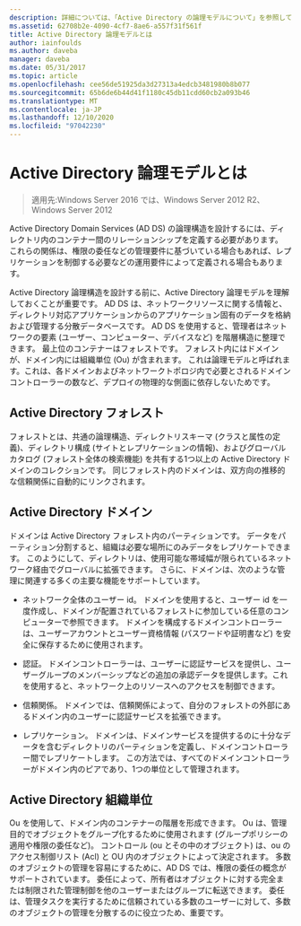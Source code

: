 ```yaml
---
description: 詳細については、「Active Directory の論理モデルについて」を参照してください。
ms.assetid: 62708b2e-4090-4cf7-8ae6-a557f31f561f
title: Active Directory 論理モデルとは
author: iainfoulds
ms.author: daveba
manager: daveba
ms.date: 05/31/2017
ms.topic: article
ms.openlocfilehash: cee56de51925da3d27313a4edcb3481980b8b077
ms.sourcegitcommit: 65b6de6b44d41f1180c45db11cdd60cb2a093b46
ms.translationtype: MT
ms.contentlocale: ja-JP
ms.lasthandoff: 12/10/2020
ms.locfileid: "97042230"
---
```

# <a name="understanding-the-active-directory-logical-model"></a>Active Directory 論理モデルとは

>適用先:Windows Server 2016 では、Windows Server 2012 R2、Windows Server 2012

Active Directory Domain Services (AD DS) の論理構造を設計するには、ディレクトリ内のコンテナー間のリレーションシップを定義する必要があります。 これらの関係は、権限の委任などの管理要件に基づいている場合もあれば、レプリケーションを制御する必要などの運用要件によって定義される場合もあります。

Active Directory 論理構造を設計する前に、Active Directory 論理モデルを理解しておくことが重要です。 AD DS は、ネットワークリソースに関する情報と、ディレクトリ対応アプリケーションからのアプリケーション固有のデータを格納および管理する分散データベースです。 AD DS を使用すると、管理者はネットワークの要素 (ユーザー、コンピューター、デバイスなど) を階層構造に整理できます。 最上位のコンテナーはフォレストです。 フォレスト内にはドメインが、ドメイン内には組織単位 (Ou) が含まれます。 これは論理モデルと呼ばれます。これは、各ドメインおよびネットワークトポロジ内で必要とされるドメインコントローラーの数など、デプロイの物理的な側面に依存しないためです。

## <a name="active-directory-forest"></a>Active Directory フォレスト
フォレストとは、共通の論理構造、ディレクトリスキーマ (クラスと属性の定義)、ディレクトリ構成 (サイトとレプリケーションの情報)、およびグローバルカタログ (フォレスト全体の検索機能) を共有する1つ以上の Active Directory ドメインのコレクションです。 同じフォレスト内のドメインは、双方向の推移的な信頼関係に自動的にリンクされます。

## <a name="active-directory-domain"></a>Active Directory ドメイン
ドメインは Active Directory フォレスト内のパーティションです。 データをパーティション分割すると、組織は必要な場所にのみデータをレプリケートできます。 このようにして、ディレクトリは、使用可能な帯域幅が限られているネットワーク経由でグローバルに拡張できます。 さらに、ドメインは、次のような管理に関連する多くの主要な機能をサポートしています。

-   ネットワーク全体のユーザー id。 ドメインを使用すると、ユーザー id を一度作成し、ドメインが配置されているフォレストに参加している任意のコンピューターで参照できます。 ドメインを構成するドメインコントローラーは、ユーザーアカウントとユーザー資格情報 (パスワードや証明書など) を安全に保存するために使用されます。

-   認証。 ドメインコントローラーは、ユーザーに認証サービスを提供し、ユーザーグループのメンバーシップなどの追加の承認データを提供します。これを使用すると、ネットワーク上のリソースへのアクセスを制御できます。

-   信頼関係。 ドメインでは、信頼関係によって、自分のフォレストの外部にあるドメイン内のユーザーに認証サービスを拡張できます。

-   レプリケーション。 ドメインは、ドメインサービスを提供するのに十分なデータを含むディレクトリのパーティションを定義し、ドメインコントローラー間でレプリケートします。 この方法では、すべてのドメインコントローラーがドメイン内のピアであり、1つの単位として管理されます。

## <a name="active-directory-organizational-units"></a>Active Directory 組織単位
Ou を使用して、ドメイン内のコンテナーの階層を形成できます。 Ou は、管理目的でオブジェクトをグループ化するために使用されます (グループポリシーの適用や権限の委任など)。 コントロール (ou とその中のオブジェクト) は、ou のアクセス制御リスト (Acl) と OU 内のオブジェクトによって決定されます。 多数のオブジェクトの管理を容易にするために、AD DS では、権限の委任の概念がサポートされています。 委任によって、所有者はオブジェクトに対する完全または制限された管理制御を他のユーザーまたはグループに転送できます。 委任は、管理タスクを実行するために信頼されている多数のユーザーに対して、多数のオブジェクトの管理を分散するのに役立つため、重要です。



